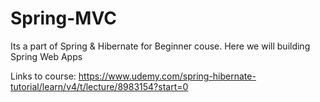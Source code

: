 # Spring-MVC
Its a part of Spring &amp; Hibernate for Beginner couse. Here we will building Spring Web Apps

Links to course: https://www.udemy.com/spring-hibernate-tutorial/learn/v4/t/lecture/8983154?start=0
